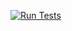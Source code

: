 [![Run Tests](https://github.com/s29420-pj/MATLOG/actions/workflows/tests.yml/badge.svg)](https://github.com/s29420-pj/MATLOG/actions/workflows/tests.yml)
